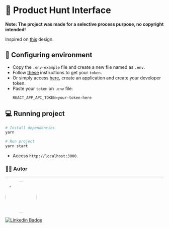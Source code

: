 # 🚀 Product Hunt Interface
**Note: The project was made for a selective process purpose, no copyright intended!**

Inspired on [this](https://dribbble.com/shots/5650328/attachments/5650328-ProductHunt-Mobile-App-Redesign-Day-338-365-Project365?mode=media) design.

## 🔧 Configuring environment

- Copy the `.env-example` file and create a new file named as `.env`.
- Follow [these](https://api.producthunt.com/v2/docs) instructions to get your `token`.
- Or simply access [here](https://www.producthunt.com/v2/oauth/applications), create an application and create your developer token.
- Paste your `token` on `.env` file:
  ```
  REACT_APP_API_TOKEN=your-token-here
  ```

## 💻 Running project

```bash
# Install dependencies
yarn

# Run project
yarn start
```

- Access `http://localhost:3000`.


### 👨‍💻 Autor
---
<img style="border-radius: 50%;" src="https://media-exp1.licdn.com/dms/image/C4D03AQFslH0kG98L1g/profile-displayphoto-shrink_200_200/0?e=1605744000&v=beta&t=onuhbh3D7XgIss9C-dgILQ66w8deH7W_Ay7TI7WESMk" width="100px;" alt=""/>


[![Linkedin Badge](https://img.shields.io/badge/-Vinicius-blue?style=flat-square&logo=Linkedin&logoColor=white&link=https://www.linkedin.com/in/vinicius-soran%C3%A7o/)](https://www.linkedin.com/in/vinicius-soran%C3%A7o/)